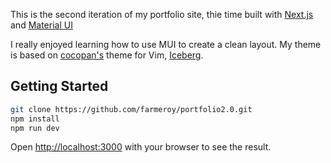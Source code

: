 This is the second iteration of my portfolio site, thie time built with [Next.js](https://nextjs.org/) and [Material UI](https://mui.com)

I really enjoyed learning how to use MUI to create a clean layout.
My theme is based on [cocopan's](https://github.com/cocopon) theme for Vim, [Iceberg](https://cocopon.github.io/iceberg.vim/). 

## Getting Started

```bash
git clone https://github.com/farmeroy/portfolio2.0.git
npm install
npm run dev
```

Open [http://localhost:3000](http://localhost:3000) with your browser to see the result.

